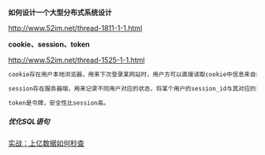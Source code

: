 **如何设计一个大型分布式系统设计**

http://www.52im.net/thread-1811-1-1.html

**cookie、session、token**

http://www.52im.net/thread-1525-1-1.html

```txt
cookie存在用户本地浏览器，用来下次登录某网站时，用户方可以直接读取cookie中信息来自动登录。cookie保存有session_id

session存在服务器端，用来记录不同用户对应的状态，将某个用户的session_id与其对应的状态数据一一对应起来。

token是令牌，安全性比session高。
```

##### 优化SQL语句

[实战：上亿数据如何秒查](https://www.jianshu.com/p/de2f10545eeb)


